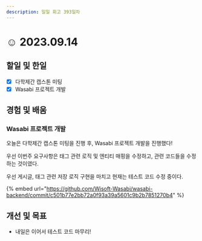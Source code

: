 ```yaml
---
description: 일일 회고 393일차
---
```


# ☺ 2023.09.14

## 할일 및 한일&#x20;

* [x] 다학제간 캡스톤 미팅&#x20;
* [x] Wasabi 프로젝트 개발&#x20;

## 경험 및 배움&#x20;

### Wasabi 프로젝트 개발&#x20;

오늘은 다학제간 캡스톤 미팅을 진행 후, Wasabi 프로젝트 개발을 진행했다!

우선 이번주 요구사항은 태그 관련 로직 및 엔티티 매핑을 수정하고, 관련 코드들을 수정하는 것이였다.

우선 게시글, 태그 관련 저장 로직 구현을 마치고 현재는 테스트 코드 수정 중이다.

{% embed url="https://github.com/Wisoft-Wasabi/wasabi-backend/commit/c501b77e2bb72a0f93a39a5601c9b2b7851270b4" %}

## 개선 및 목표&#x20;

* 내일은 이어서 테스트 코드 마무리!&#x20;
